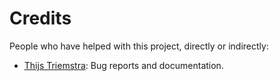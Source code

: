 # Credits

People who have helped with this project, directly or indirectly:

 * [Thijs Triemstra](https://github.com/thijstriemstra): Bug reports and
 documentation.
